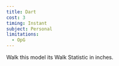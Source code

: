 ```yaml
---
title: Dart
cost: 3
timing: Instant
subject: Personal
limitations:
  - OpG
---
```

Walk this model its Walk Statistic in inches.